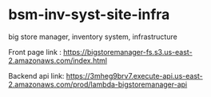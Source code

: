 # bsm-inv-syst-site-infra
big store manager, inventory system, infrastructure

Front page link : https://bigstoremanager-fs.s3.us-east-2.amazonaws.com/index.html

Backend api link: https://3mheg9brv7.execute-api.us-east-2.amazonaws.com/prod/lambda-bigstoremanager-api

